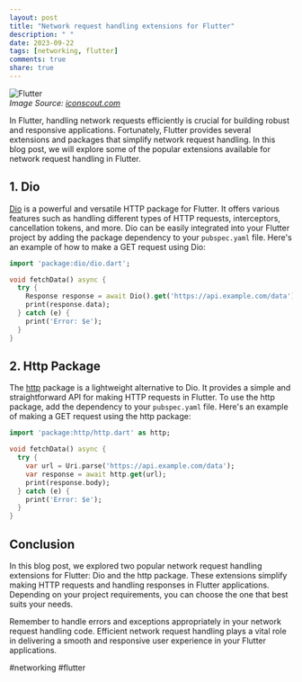 ```yaml
---
layout: post
title: "Network request handling extensions for Flutter"
description: " "
date: 2023-09-22
tags: [networking, flutter]
comments: true
share: true
---
```


![Flutter](https://cdn.iconscout.com/icon/free/png-512/flutter-2038877-1720090.png)  
*Image Source: [iconscout.com](https://iconscout.com/icons/flutter)*

In Flutter, handling network requests efficiently is crucial for building robust and responsive applications. Fortunately, Flutter provides several extensions and packages that simplify network request handling. In this blog post, we will explore some of the popular extensions available for network request handling in Flutter.

## 1. Dio

[Dio](https://pub.dev/packages/dio) is a powerful and versatile HTTP package for Flutter. It offers various features such as handling different types of HTTP requests, interceptors, cancellation tokens, and more. Dio can be easily integrated into your Flutter project by adding the package dependency to your `pubspec.yaml` file. Here's an example of how to make a GET request using Dio:

```dart
import 'package:dio/dio.dart';

void fetchData() async {
  try {
    Response response = await Dio().get('https://api.example.com/data');
    print(response.data);
  } catch (e) {
    print('Error: $e');
  }
}
```


## 2. Http Package

The [http](https://pub.dev/packages/http) package is a lightweight alternative to Dio. It provides a simple and straightforward API for making HTTP requests in Flutter. To use the http package, add the dependency to your `pubspec.yaml` file. Here's an example of making a GET request using the http package:

```dart
import 'package:http/http.dart' as http;

void fetchData() async {
  try {
    var url = Uri.parse('https://api.example.com/data');
    var response = await http.get(url);
    print(response.body);
  } catch (e) {
    print('Error: $e');
  }
}
```


## Conclusion

In this blog post, we explored two popular network request handling extensions for Flutter: Dio and the http package. These extensions simplify making HTTP requests and handling responses in Flutter applications. Depending on your project requirements, you can choose the one that best suits your needs.

Remember to handle errors and exceptions appropriately in your network request handling code. Efficient network request handling plays a vital role in delivering a smooth and responsive user experience in your Flutter applications.

#networking #flutter
